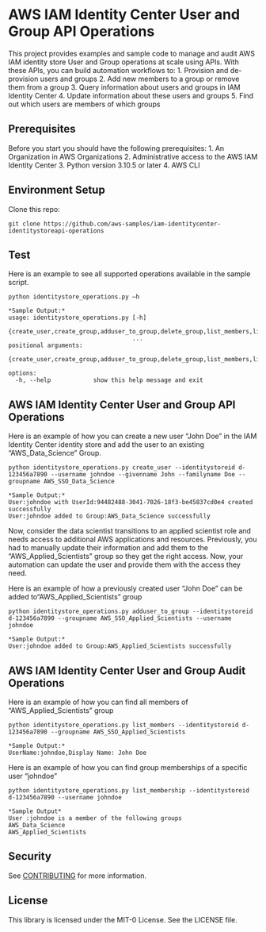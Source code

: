 # AWS IAM Identity Center User and Group API Operations

This project provides examples and sample code to manage and audit AWS IAM identity store User and Group operations at scale using APIs. With these APIs, you can build automation workflows to:
    1. Provision and de-provision users and groups 
    2. Add new members to a group or remove them from a group
    3. Query information about users and groups in IAM Identity Center
    4. Update information about these users and groups
    5. Find out which users are members of which groups

## Prerequisites

Before you start you should have the following prerequisites:
    1. An Organization in AWS Organizations
    2. Administrative access to the AWS IAM Identity Center
    3. Python version 3.10.5 or later
    4. AWS CLI

## Environment Setup

Clone this repo:

```
git clone https://github.com/aws-samples/iam-identitycenter-identitystoreapi-operations

```

## Test

Here is an example to see all supported operations available in the sample script.

```
python identitystore_operations.py —h

*Sample Output:*
usage: identitystore_operations.py [-h]
                                   {create_user,create_group,adduser_to_group,delete_group,list_members,list_membership}
                                   ...
positional arguments:
  {create_user,create_group,adduser_to_group,delete_group,list_members,list_membership}

options:
  -h, --help            show this help message and exit

```

## AWS IAM Identity Center User and Group API Operations

Here is an example of how you can create a new user “John Doe” in the IAM Identity Center identity store and add the user to an existing “AWS_Data_Science” Group.

```
python identitystore_operations.py create_user --identitystoreid d-123456a7890 --username johndoe --givenname John --familyname Doe --groupname AWS_SSO_Data_Science

*Sample Output:*
User:johndoe with UserId:94482488-3041-7026-18f3-be45837cd0e4 created successfully
User:johndoe added to Group:AWS_Data_Science successfully
```

Now, consider the data scientist transitions to an applied scientist role and needs access to additional AWS applications and resources. Previously, you had to manually update their information and add them to the “AWS_Applied_Scientists” group so they get the right access. Now, your automation can update the user and provide them with the access they need. 
 
Here is an example of how a previously created user “John Doe” can be added to“AWS_Applied_Scientists” group

```
python identitystore_operations.py adduser_to_group --identitystoreid d-123456a7890 --groupname AWS_SSO_Applied_Scientists --username johndoe

*Sample Output:*
User:johndoe added to Group:AWS_Applied_Scientists successfully
```

## AWS IAM Identity Center User and Group Audit Operations

Here is an example of how you can find all members of “AWS_Applied_Scientists” group

```
python identitystore_operations.py list_members --identitystoreid d-123456a7890 --groupname AWS_SSO_Applied_Scientists 

*Sample Output:*
UserName:johndoe,Display Name: John Doe 
```

Here is an example of how you can find group memberships of a specific user “johndoe”

```
python identitystore_operations.py list_membership --identitystoreid d-123456a7890 --username johndoe

*Sample Output*
User :johndoe is a member of the following groups
AWS_Data_Science
AWS_Applied_Scientists
```

## Security

See [CONTRIBUTING](CONTRIBUTING.md#security-issue-notifications) for more information.

## License

This library is licensed under the MIT-0 License. See the LICENSE file.

